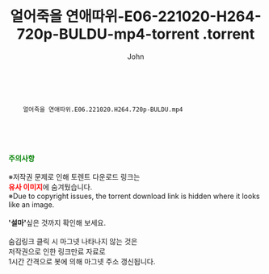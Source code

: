 ﻿---
layout: post
title:  "                   얼어죽을 연애따위-E06-221020-H264-720p-BULDU-mp4-torrent                .torrent"
author: John
categories: [ 드라마 ]
tags: [  ]
image:  
description: "                   얼어죽을 연애따위-E06-221020-H264-720p-BULDU-mp4-torrent                 torrent 정보 공유"
toc: true
toc_sticky: true
---

<br>

        얼어죽을 연애따위.E06.221020.H264.720p-BULDU.mp4    
    
<br><br><br>
<p data-ke-size="size16"><b><span style="color: green;">주의사항</span></b><br /><br />※저작권 문제로 인해 토렌트 다운로드 링크는<br /><b><span style="color: red;">유사 이미지</span></b>에 숨겨뒀습니다.<br />※Due to copyright issues, the torrent download link is hidden where it looks like an image.<br /><br /><b>'설마'</b>싶은 것까지 확인해 보세요.<br /><br />숨김링크 클릭 시 마그넷 나타나지 않는 것은<br />저작권으로 인한 링크만료 자료로<br />1시간 간격으로 봇에 의해 마그넷 주소 갱신됩니다.</p>

